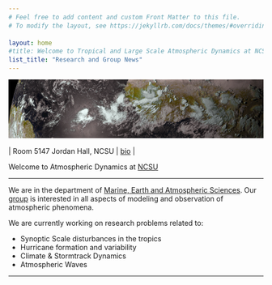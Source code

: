 ```yaml
---
# Feel free to add content and custom Front Matter to this file.
# To modify the layout, see https://jekyllrb.com/docs/themes/#overriding-theme-defaults

layout: home
#title: Welcome to Tropical and Large Scale Atmospheric Dynamics at NCSU
list_title: "Research and Group News"
---
```


<img src="/images/header.png">


| Room 5147 Jordan Hall, NCSU |  [bio](images/aiyyer-cv.pdf) |

Welcome to Atmospheric Dynamics at [NCSU](https://www.ncsu.edu/)

----------------


We are in the department of [Marine, Earth and Atmospheric Sciences](https://meas.sciences.ncsu.edu).
Our [group](Group/index.html) is interested in all aspects of modeling and observation of
atmospheric phenomena.

We are currently working on research problems related to:

- Synoptic Scale disturbances in the tropics
- Hurricane formation and variability
- Climate & Stormtrack Dynamics
- Atmospheric Waves

-----------------